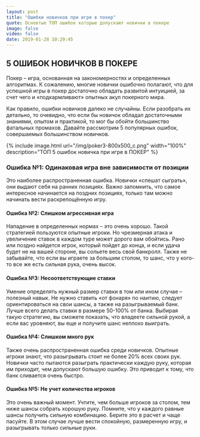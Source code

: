 ```yaml
---
layout: post
title: "Ошибки новичков при игре в покер"
quote: Основтые ТОП ошибок которые допускают новички в покере
image: false
video: false
date: 2019-01-28 10:29:45
---
```


## 5 ОШИБОК НОВИЧКОВ В ПОКЕРЕ

Покер – игра, основанная на закономерностях и определенных алгоритмах. К сожалению, многие новички ошибочно полагают, что для успешной игры в покер достаточно обладать развитой интуицией, за счет чего и «подкармливают» опытных акул покерного мира. 

Как правило, ошибки новичков далеко не случайны. Если разобрать их детально, то очевидно, что если бы новичок обладал достаточными знаниями, опытом и практикой, то мог бы обойти большинство фатальных промахов. Давайте рассмотрим 5 популярных ошибок, совершаемых большинством новичков.

{% include image.html url="/img/poker3-800x500_c.png" width="100%" description="ТОП 5 ошибок новичка при игре в ПОКЕР" %}

### Ошибка №1: Одинаковая игра вне зависимости от позиции 

Это наиболее распространенная ошибка. Новички «спешат сыграть», они выдают себя на ранних позициях. Важно запомнить, что самое интересное начинается на поздних позициях, только там можно начинать вести раскрепощённую игру.

#### Ошибка №2: Слишком агрессивная игра

Нападение в определенных нормах – это очень хорошо. Такой стратегией пользуются опытные игроки. Но чрезмерная атака и увеличение ставок в каждом туре может дорого вам обойтись. Рано или поздно найдется игрок, который пойдет до конца, и если удача будет не на вашей стороне, вы сольете весь свой банкролл. Также не забывайте, что если вы играете за большим столом, то шанс, что у кого-то все же есть сильная рука, очень высок. 

#### Ошибка №3: Несоответствующие ставки

Умение определять нужный размер ставки в том или ином случае – полезный навык. Не нужно ставить «от фонаря» по наитию, следует ориентироваться на свои шансы, а также на разыгрываемый банк. Лучше всего делать ставки в размере 50-100% от банка. Выбирая такую стратегию, вы сможете показать, что владеете сильной рукой, а если вас уровняют, вы еще и получите шанс неплохо выиграть. 

#### Ошибка №4: Слишком много рук

Также очень распространенная ошибка среди новичков. Опытные игроки знают, что разыгрывать стоит не более 20% всех своих рук. Новички часто пытаются разыграть практически каждую руку, которая им приходит, чем допускают большую ошибку. Это приводит к тому, что банк сливается очень быстро. 

#### Ошибка №5: Не учет количества игроков

Это очень важный момент. Учтите, чем больше игроков за столом, тем ниже шансы собрать хорошую руку. Помните, что у каждого равные шансы получить сильную комбинацию. Берите это в расчет и чаще пасуйте. В этом случае лучше вести спокойную, размеренную игру, и разыгрывать только сильные руки. 

